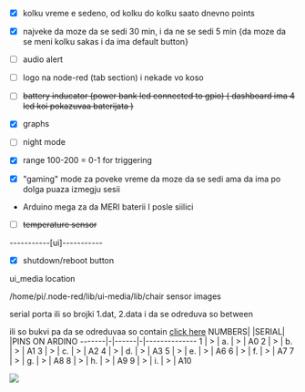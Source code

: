 - [x] kolku vreme e sedeno, od kolku do kolku saato dnevno
points

- [x] najveke da moze da se sedi 30 min, i da ne se sedi 5 min {da moze da se meni kolku sakas i da ima default button}

- [ ] audio alert

- [ ] logo na node-red (tab section) i nekade vo koso

- [ ] ~~battery inducator (power bank led connected to gpio) ( dashboard ima 4 led koi pokazuvaa baterijata )~~

- [x] graphs

- [ ] night mode

- [x] range 100-200 = 0-1 for triggering

- [x] "gaming" mode za poveke vreme da moze da se sedi ama da ima po dolga puaza izmegju sesii

- Arduino mega za da MERI baterii I posle siilici

- [ ] ~~temperature sensor~~

-----------[ui]-----------

- [x] shutdown/reboot button



ui_media location

/home/pi/.node-red/lib/ui-media/lib/chair sensor images

serial porta
ili so brojki 1.dat, 2.data i da se odreduva so between

ili so bukvi pa da se odreduvaa so contain [click here](https://github.com/Macka323/chair/blob/main/flows/serial%20data%20with%20letters)
NUMBERS| |SERIAL| |PINS ON ARDINO
-------|-|------|-|--------------
1	|	>	|	a.	|	>	|	A0
2	|	>	|	b.	|	>	|	A1
3	|	>	|	c.	|	>	|	A2
4	|	>	|	d.	|	>	|	A3
5	|	>	|	e.	|	>	|	A6
6	|	>	|	f.	|	>	|	A7
7	|	>	|	g.	|	>	|	A8
8	|	>	|	h.	|	>	|	A9
9	|	>	|	i.	|	>	|	A10

![](https://circuits4you.com/wp-content/uploads/2018/12/ESP32-Pinout.jpg)
